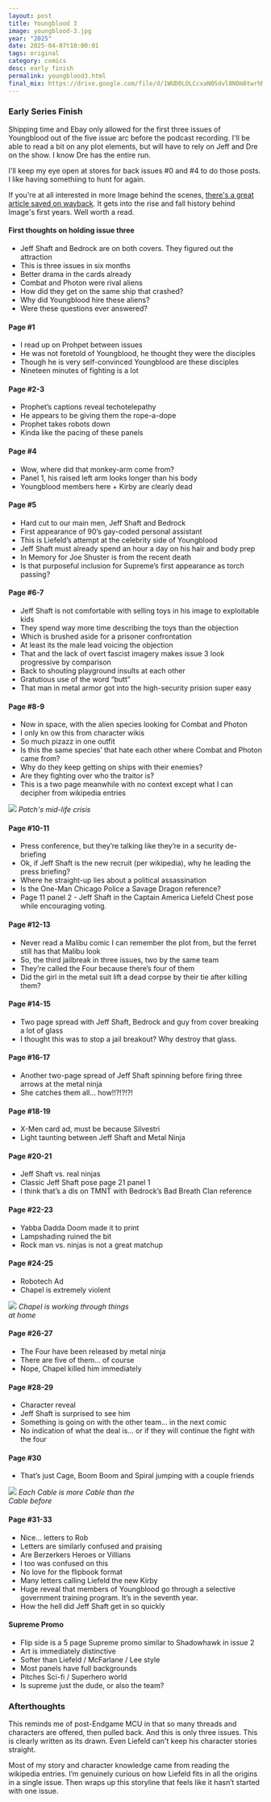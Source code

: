 ```yaml
---
layout: post
title: Youngblood 3
image: youngblood-3.jpg
year: "2025"
date: 2025-04-07t10:00:01
tags: original
category: comics
desc: early finish
permalink: youngblood3.html
final_mix: https://drive.google.com/file/d/1WUD0LOLCcxaN0Sdvl8NOm8twrhMf4VUZ/view?usp=sharing
---
```


### Early Series Finish

Shipping time and Ebay only allowed for the first three issues of Youngblood out of the five issue arc before the podcast recording. I'll be able to read a bit on any plot elements, but will have to rely on Jeff and Dre on the show. I know Dre has the entire run.

I'll keep my eye open at stores for back issues #0 and #4 to do those posts. I like having somethiing to hunt for again.

If you're at all interested in more Image behind the scenes, [there's a great article saved on wayback](https://web.archive.org/web/20070908144335/http://www.tcj.com/3_online/n_image1.html). It gets into the rise and fall history behind Image's first years. Well worth a read.

#### First thoughts on holding issue three
- Jeff Shaft and Bedrock are on both covers. They figured out the attraction
- This is three issues in six months
- Better drama in the cards already
- Combat and Photon were rival aliens
- How did they get on the same ship that crashed?
- Why did Youngblood hire these aliens?
- Were these questions ever answered?

#### Page #1
- I read up on Prohpet between issues
- He was not foretold of Youngblood, he thought they were the disciples
- Though he is very self-convinced Youngblood are these disciples
- Nineteen minutes of fighting is a lot

#### Page #2-3
- Prophet’s captions reveal techotelepathy
- He appears to be giving them the rope-a-dope
- Prophet takes robots down
- Kinda like the pacing of these panels

#### Page #4
- Wow, where did that monkey-arm come from?
- Panel 1, his raised left arm looks longer than his body
- Youngblood members here + Kirby are clearly dead

#### Page #5
- Hard cut to our main men, Jeff Shaft and Bedrock
- First appearance of 90’s gay-coded personal assistant
- This is Liefeld’s attempt at the celebrity side of Youngblood
- Jeff Shaft must already spend an hour a day on his hair and body prep
- In Memory for Joe Shuster is from the recent death
- Is that purposeful inclusion for Supreme’s first appearance as torch passing?

#### Page #6-7
- Jeff Shaft is not comfortable with selling toys in his image to exploitable kids
- They spend way more time describing the toys than the objection
- Which is brushed aside for a prisoner confrontation
- At least its the male lead voicing the objection
- That and the lack of overt fascist imagery makes issue 3 look progressive by comparison
- Back to shouting playground insults at each other
- Gratutious use of the word “butt”
- That man in metal armor got into the high-security prision super easy

#### Page #8-9
- Now in space, with the alien species looking for Combat and Photon
- I only kn ow this from character wikis
- So much pizazz in one outfit
- Is this the same species’ that hate each other where Combat and Photon came from?
- Why do they keep getting on ships with their enemies?
- Are they fighting over who the traitor is?
- This is a two page meanwhile with no context except what I can decipher from wikipedia entries

<div style="width: 50%;" class="image-plus-caption">
  <img src="/ms_assets/images/youngblood/hot-space-people.jpg">
  <em>Patch's mid-life crisis</em>
</div>

#### Page #10-11
- Press conference, but they’re talking like they’re in a security de-briefing
- Ok, if Jeff Shaft is the new recruit (per wikipedia), why he leading the press briefing?
- Where he straight-up lies about a political assassination
- Is the One-Man Chicago Police a Savage Dragon reference?
- Page 11 panel 2 - Jeff Shaft in the Captain America Liefeld Chest pose while encouraging voting. 

#### Page #12-13
- Never read a Malibu comic I can remember the plot from, but the ferret still has that Malibu look
- So, the third jailbreak in three issues, two by the same team
- They’re called the Four because there’s four of them
- Did the girl in the metal suit lift a dead corpse by their tie after killing them?

#### Page #14-15
- Two page spread with Jeff Shaft, Bedrock and guy from cover breaking a lot of glass
- I thought this was to stop a jail breakout? Why destroy that glass.

#### Page #16-17
- Another two-page spread of Jeff Shaft spinning before firing three arrows at the metal ninja
- She catches them all… how!!?!?!?!

#### Page #18-19
- X-Men card ad, must be because Silvestri
- Light taunting between Jeff Shaft and Metal Ninja

#### Page #20-21
- Jeff Shaft vs. real ninjas
- Classic Jeff Shaft pose page 21 panel 1
- I think that’s a dis on TMNT with Bedrock’s Bad Breath Clan reference

#### Page #22-23
- Yabba Dadda Doom made it to print
- Lampshading ruined the bit
- Rock man vs. ninjas is not a great matchup

#### Page #24-25
- Robotech Ad
- Chapel is extremely violent

<div style="width: 50%;" class="image-plus-caption">
  <img src="/ms_assets/images/youngblood/violent-man.jpg">
  <em>Chapel is working through things at home</em>
</div>

#### Page #26-27
- The Four have been released by metal ninja
- There are five of them… of course
- Nope, Chapel killed him immediately

#### Page #28-29
- Character reveal
- Jeff Shaft is surprised to see him
- Something is going on with the other team… in the next comic
- No indication of what the deal is… or if they will continue the fight with the four

#### Page #30
- That’s just Cage, Boom Boom and Spiral jumping with a couple friends

<div style="width: 50%;" class="image-plus-caption">
  <img src="/ms_assets/images/youngblood/we-are-cable.jpg">
  <em>Each Cable is more Cable than the Cable before</em>
</div>

#### Page #31-33
- Nice... letters to Rob
- Letters are similarly confused and praising
- Are Berzerkers Heroes or Villians
- I too was confused on this
- No love for the flipbook format
- Many letters calling Liefeld the new Kirby
- Huge reveal that members of Youngblood go through a selective government training program. It’s in the seventh year.
- How the hell did Jeff Shaft get in so quickly

#### Supreme Promo
- Flip side is a 5 page Supreme promo similar to Shadowhawk in issue 2
- Art is immediately distinctive
- Softer than Liefeld / McFarlane / Lee style
- Most panels have full backgrounds
- Pitches Sci-fi / Superhero world
- Is supreme just the dude, or also the team?


### Afterthoughts

This reminds me of post-Endgame MCU in that so many threads and characters are offered, then pulled back. And this is only three issues. This is clearly written as its drawn. Even Liefeld can't keep his character stories straight.

Most of my story and character knowledge came from reading the wikipedia entries. I’m genuinely curious on how Liefeld fits in all the origins in a single issue. Then wraps up this storyline that feels like it hasn’t started with one issue.

